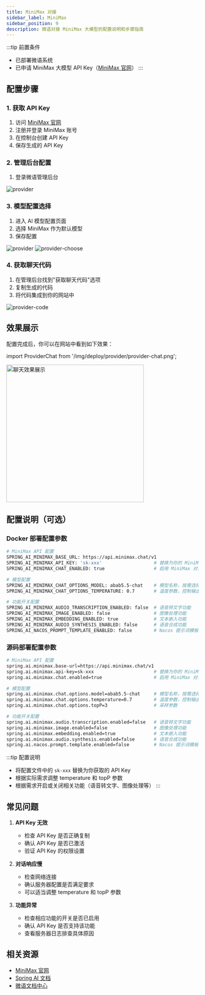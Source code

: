 ```yaml
---
title: MiniMax 对接
sidebar_label: MiniMax
sidebar_position: 9
description: 微语对接 MiniMax 大模型的配置说明和步骤指南
---
```


:::tip 前置条件

- 已部署微语系统
- 已申请 MiniMax 大模型 API Key（[MiniMax 官网](https://www.minimaxi.com/)）
:::

## 配置步骤

### 1. 获取 API Key

1. 访问 [MiniMax 官网](https://www.minimax.chat/)
2. 注册并登录 MiniMax 账号
3. 在控制台创建 API Key
4. 保存生成的 API Key

### 2. 管理后台配置

1. 登录微语管理后台

![provider](/img/deploy/provider/provider_api_key.png)

### 3. 模型配置选择

1. 进入 AI 模型配置页面
2. 选择 MiniMax 作为默认模型
3. 保存配置

![provider](/img/deploy/provider/provider.png)
![provider-choose](/img/deploy/provider/provider-choose.png)

### 4. 获取聊天代码

1. 在管理后台找到"获取聊天代码"选项
2. 复制生成的代码
3. 将代码集成到你的网站中

![provider-code](/img/deploy/provider/provider-code.png)

## 效果展示

配置完成后，你可以在网站中看到如下效果：

import ProviderChat from '/img/deploy/provider/provider-chat.png';

<img src={ProviderChat} alt="聊天效果展示" width="360" />

## 配置说明（可选）

### Docker 部署配置参数

```bash
# MiniMax API 配置
SPRING_AI_MINIMAX_BASE_URL: https://api.minimax.chat/v1
SPRING_AI_MINIMAX_API_KEY: 'sk-xxx'                   # 替换为你的 MiniMax API Key
SPRING_AI_MINIMAX_CHAT_ENABLED: true                  # 启用 MiniMax 对话功能

# 模型配置
SPRING_AI_MINIMAX_CHAT_OPTIONS_MODEL: abab5.5-chat    # 模型名称，按需选择
SPRING_AI_MINIMAX_CHAT_OPTIONS_TEMPERATURE: 0.7       # 温度参数，控制输出的随机性，范围 0-1

# 功能开关配置
SPRING_AI_MINIMAX_AUDIO_TRANSCRIPTION_ENABLED: false  # 语音转文字功能
SPRING_AI_MINIMAX_IMAGE_ENABLED: false                # 图像处理功能
SPRING_AI_MINIMAX_EMBEDDING_ENABLED: true             # 文本嵌入功能
SPRING_AI_MINIMAX_AUDIO_SYNTHESIS_ENABLED: false      # 语音合成功能
SPRING_AI_NACOS_PROMPT_TEMPLATE_ENABLED: false        # Nacos 提示词模板功能
```

### 源码部署配置参数

```bash
# MiniMax API 配置
spring.ai.minimax.base-url=https://api.minimax.chat/v1
spring.ai.minimax.api-key=sk-xxx                      # 替换为你的 MiniMax API Key
spring.ai.minimax.chat.enabled=true                   # 启用 MiniMax 对话功能

# 模型配置
spring.ai.minimax.chat.options.model=abab5.5-chat     # 模型名称，按需选择
spring.ai.minimax.chat.options.temperature=0.7        # 温度参数，控制输出的随机性，范围 0-1
spring.ai.minimax.chat.options.topP=3                 # 采样参数

# 功能开关配置
spring.ai.minimax.audio.transcription.enabled=false   # 语音转文字功能
spring.ai.minimax.image.enabled=false                 # 图像处理功能
spring.ai.minimax.embedding.enabled=true              # 文本嵌入功能
spring.ai.minimax.audio.synthesis.enabled=false       # 语音合成功能
spring.ai.nacos.prompt.template.enabled=false         # Nacos 提示词模板功能
```

:::tip 配置说明

- 将配置文件中的 `sk-xxx` 替换为你获取的 API Key
- 根据实际需求调整 temperature 和 topP 参数
- 根据需求开启或关闭相关功能（语音转文字、图像处理等）
:::

## 常见问题

1. **API Key 无效**
   - 检查 API Key 是否正确复制
   - 确认 API Key 是否已激活
   - 验证 API Key 的权限设置

2. **对话响应慢**
   - 检查网络连接
   - 确认服务器配置是否满足要求
   - 可以适当调整 temperature 和 topP 参数

3. **功能异常**
   - 检查相应功能的开关是否已启用
   - 确认 API Key 是否支持该功能
   - 查看服务器日志排查具体原因

## 相关资源

- [MiniMax 官网](https://www.minimax.chat/)
- [Spring AI 文档](https://docs.spring.io/spring-ai/reference/api/chat/)
- [微语文档中心](/docs/intro)
